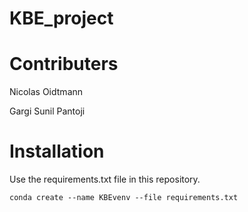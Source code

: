 # KBE_project

# Contributers

Nicolas Oidtmann

Gargi Sunil Pantoji

# Installation

Use the requirements.txt file in this repository. 

```console
conda create --name KBEvenv --file requirements.txt
```
